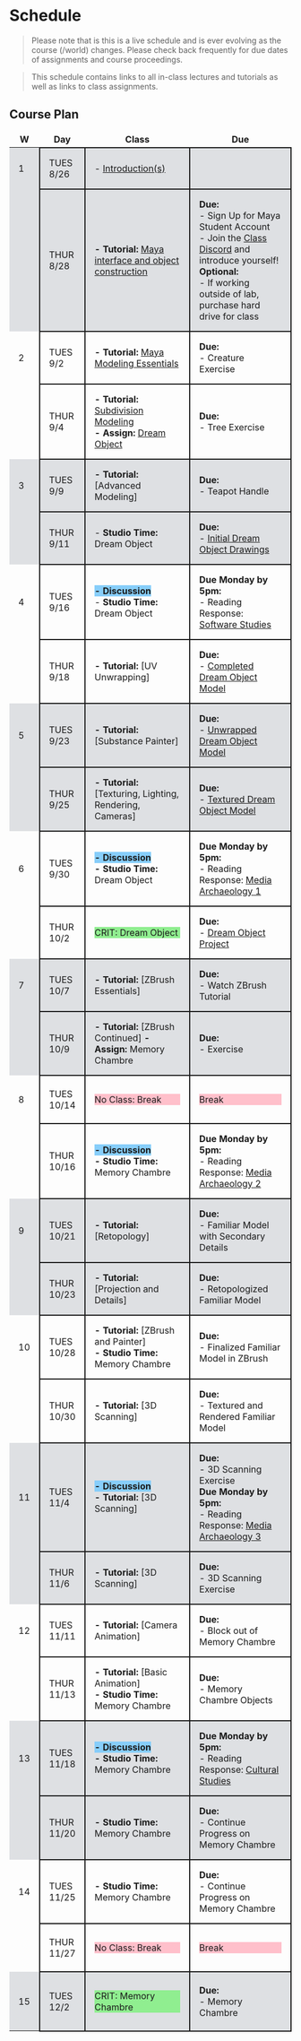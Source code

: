 # Schedule
<!--removes sidebar outline-->
<style>
  table {
    border: none !important;
    border-collapse: collapse !important;
    
    
 
  }

  tbody td{
  border: .15em solid !important;
    }
    td:nth-child(1){
        border: none !important;
    }
  tbody{
    
    
  }
  td{
    padding: 1em !important;
  }
  th{
    border: none !important;
  }

  
  tbody tr:nth-child(4n+1),
    tbody tr:nth-child(4n+2) {
  background-color: 
#dee0e3

;
    }
tbody td:first-child {
  border-right: none;
}

#no-class{
    background-color: pink;
}




body{
   
}
}

</style>
<style>
    @media (min-width: 768px) {
        .col-md-9 {
            width: 100% !important;
        }
        
        .d-md-block {
        display: none !important;
        }
        
        #component-content{
            margin-left:0 !important;
        }
    }
</style>

<!--jump to anchor tag adjusted to header height offset-->
<script>
    // Get the header element
    let header = document.querySelector('header');
    
    // Get the height of the header
    document.querySelectorAll('a[href^="#"]')
    .forEach(function (anchor) {
        anchor.addEventListener('click', 
        function (event) {
            event.preventDefault();
    
            // Get the target element that 
            // the anchor link points to
            let target = document.querySelector(
                this.getAttribute('href')
            );
            
            let headerHeight = header.offsetHeight*2;
            
            let targetPosition = target
                .getBoundingClientRect().top - headerHeight;
    
            window.scrollTo({
                top: targetPosition + window.scrollY,
                behavior: 'smooth'
            });
        });
    });
    </script>

> Please note that is this is a live schedule and is ever evolving as the course (/world) changes. Please check back frequently for due dates of assignments and course proceedings.

> This schedule contains links to all in-class lectures and tutorials as well as links to class assignments.

## Course Plan

|W|Day|Class| Due |
|---|---|---|---|
|1|TUES<br>8/26| - [Introduction(s)](./0_Introduction.md)| |
||THUR<br>8/28| **- Tutorial:** [Maya interface and object construction](./1_MayaInterface.md)|**Due:**<br>- Sign Up for Maya Student Account<br>- Join the [Class Discord]() and introduce yourself!<br>**Optional:**<br>- If working outside of lab, purchase hard drive for class|
|2|TUES<br>9/2|**- Tutorial:** [Maya Modeling Essentials](./2_ModellingEssentials.md)|**Due:**<br>- Creature Exercise|
||THUR<br>9/4|**- Tutorial:** [Subdivision Modeling](./3_SubdivisionModeling.md)<br>**- Assign:** [Dream Object](./dreamobject.md)|**Due:**<br>- Tree Exercise|
|3|TUES<br>9/9|**- Tutorial:** [Advanced Modeling]|**Due:**<br>- Teapot Handle|
||THUR<br>9/11|- **Studio Time:** Dream Object|**Due:**<br>- [Initial Dream Object Drawings](./dreamobject.md)|
|4|TUES<br>9/16|<span style = "background-color: lightskyblue;">**- Discussion**</span><br> - **Studio Time:** Dream Object|**Due Monday by 5pm:**<br>- Reading Response: [Software Studies]()|
||THUR<br>9/18|**- Tutorial:** [UV Unwrapping]|**Due:**<br>- [Completed Dream Object Model](./dreamobject.md)|
|5|TUES<br>9/23|**- Tutorial:** [Substance Painter]|**Due:**<br>- [Unwrapped Dream Object Model](./dreamobject.md)|
||THUR<br>9/25|**- Tutorial:** [Texturing, Lighting, Rendering, Cameras]|**Due:**<br>- [Textured Dream Object Model](./dreamobject.md)|
|6|TUES<br>9/30|<span style = "background-color: lightskyblue;">**- Discussion**</span><br>**- Studio Time:** Dream Object|**Due Monday by 5pm:**<br> - Reading Response: [Media Archaeology 1]()|
||THUR<br>10/2|<p style="background-color: lightgreen;">CRIT: Dream Object</p>|**Due:**<br>- [Dream Object Project](./dreamobject.md)|
|7|TUES<br>10/7|**- Tutorial:** [ZBrush Essentials]|**Due:**<br> - Watch ZBrush Tutorial|
||THUR<br>10/9|**- Tutorial:** [ZBrush Continued] **- Assign:** Memory Chambre|**Due:**<br> - Exercise|
|8|TUES<br>10/14|<p style="background-color: pink;">No Class: Break </p>|<p style="background-color: pink;">Break </p>|
||THUR<br>10/16|<span style = "background-color: lightskyblue;">**- Discussion**</span><br>**- Studio Time:** Memory Chambre|**Due Monday by 5pm:**<br> - Reading Response: [Media Archaeology 2]()|
|9|TUES<br>10/21|**- Tutorial:** [Retopology]|**Due:**<br> - Familiar Model with Secondary Details|
||THUR<br>10/23|**- Tutorial:** [Projection and Details]|**Due:**<br> - Retopologized Familiar Model|
|10|TUES<br>10/28|**- Tutorial:** [ZBrush and Painter]<br>**- Studio Time:** Memory Chambre|**Due:**<br> - Finalized Familiar Model in ZBrush|
||THUR<br>10/30|**- Tutorial:** [3D Scanning]|**Due:**<br> - Textured and Rendered Familiar Model|
|11|TUES<br>11/4|<span style = "background-color: lightskyblue;">**- Discussion**</span><br>**- Tutorial:** [3D Scanning]|**Due:**<br> - 3D Scanning Exercise <br> **Due Monday by 5pm:**<br>- Reading Response: [Media Archaeology 3]()|
||THUR<br>11/6|**- Tutorial:** [3D Scanning]|**Due:**<br> - 3D Scanning Exercise|
|12|TUES<br>11/11|**- Tutorial:** [Camera Animation]|**Due:**<br> - Block out of Memory Chambre|
||THUR<br>11/13|**- Tutorial:** [Basic Animation]**<br>- Studio Time:** Memory Chambre|**Due:**<br> - Memory Chambre Objects|
|13|TUES<br>11/18|<span style = "background-color: lightskyblue;">**- Discussion**</span><br>**- Studio Time:** Memory Chambre|**Due Monday by 5pm:**<br>- Reading Response: [Cultural Studies]()|
||THUR<br>11/20|**- Studio Time:** Memory Chambre|**Due:**<br> - Continue Progress on Memory Chambre|
|14|TUES<br>11/25|**- Studio Time:** Memory Chambre|**Due:**<br>- Continue Progress on Memory Chambre|
||THUR<br>11/27|<p style="background-color: pink;">No Class: Break</p>|<p style="background-color: pink;">Break </p>|
|15|TUES<br>12/2|<p style="background-color: lightgreen;">CRIT: Memory Chambre</p>|**Due:**<br>- Memory Chambre|








